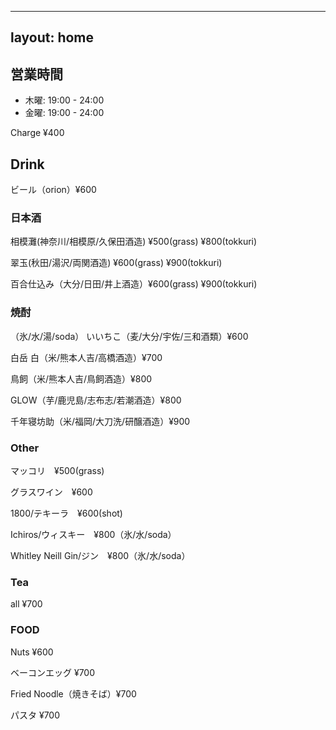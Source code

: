 
---
layout: home
---

## 営業時間
- 木曜: 19:00 - 24:00
- 金曜: 19:00 - 24:00

Charge ¥400

## Drink
ビール（orion）¥600

### 日本酒
相模灘(神奈川/相模原/久保田酒造) ¥500(grass) ¥800(tokkuri)

翠玉(秋田/湯沢/両関酒造) ¥600(grass) ¥900(tokkuri)

百合仕込み（大分/日田/井上酒造）¥600(grass) ¥900(tokkuri)

### 焼酎
（氷/水/湯/soda）
いいちこ（麦/大分/宇佐/三和酒類）¥600

白岳 白（米/熊本人吉/高橋酒造）¥700

鳥飼（米/熊本人吉/鳥飼酒造）¥800

GLOW（芋/鹿児島/志布志/若潮酒造）¥800

千年寝坊助（米/福岡/大刀洗/研醸酒造）¥900

### Other
マッコリ　¥500(grass)

グラスワイン　¥600

1800/テキーラ　¥600(shot)

Ichiros/ウィスキー　¥800（氷/水/soda）

Whitley Neill Gin/ジン　¥800（氷/水/soda）

### Tea
all ¥700

### FOOD
Nuts ¥600

ベーコンエッグ ¥700

Fried Noodle（焼きそば）¥700

パスタ ¥700

